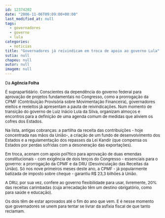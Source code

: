 ```yaml
---
id: 12374202
date: "2006-11-06T09:09:00+00:00"
last_modified_at: null
tags:
  - governadores
  - governo
  - lula
categories:
  - noticias
title: "Governadores já reivindicam em troca de apoio ao governo Lula"
sutia: null
chapeu: null
autor: null
imagem: null
---
```

<p><FONT size=2></p>
<p><P>Da <STRONG>Agência Folha</STRONG></P></p>
<p><P>É suprapartidário. Conscientes da dependência do governo federal para aprovação de projetos fundamentais no Congresso, como a prorrogação da CPMF (Contribuição Provisória sobre Movimentação Financeira), governadores eleitos e reeleitos já apresentam a pauta de reivindicações. Num momento de transição do governo de Luiz Inácio Lula da Silva, organizam almoços e encontros para a definição de uma agenda comum de medidas que aliviem os cofres dos Estados. </P></p>
<p><P>Na lista, antigas cobranças: a partilha da receita das contribuições - hoje concentrada nas mãos da União-, a criação de um fundo de desenvolvimento dos Estados e a regulamentação dos repasses da Lei Kandir (que compensa os Estados por perdas sofridas com a desoneração das exportações).</P></p>
<p><P>Em troca, acenam com apoio pol?tico para aprovação de duas emendas constitucionais - com exigência de dois terços do Congresso - essenciais para o governo: a prorrogação da CPMF e da DRU (Desvinculação das Receitas da União). Só nos nove primeiros meses deste ano, a CPMF - já popularmente batizada de imposto sobre cheque - garantiu R$ 23,3 bilhões à União. </P></p>
<p><P>A DRU, por sua vez, confere ao governo flexibilidade para usar, livremente, 20% das receitas carimbadas (cuja arrecadação têm um destino obrigatório, como para saúde e educação).</P></p>
<p><P>Os dois têm de estar aprovados até o fim do ano que vem. E é nesse momento que governadores se unem para tentar se livrar da asfixia fiscal de que tanto reclamam.</P></FONT> </p>
